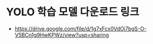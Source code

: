 
# YOLO 학습 모델 다운로드 링크
* https://drive.google.com/file/d/1g7xFcx0VdOi7bgS-O-V5BCn1g9HwKPWz/view?usp=sharing
